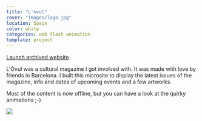 ```yaml
---
title: "L'ovul"
cover: "images/logo.jpg"
location: Spain
color: white
categories: web flash animation
template: project
---
```


<p class="align-center">
<a class="btn" role="button" href="http://work.joanmira.com/webs/lovul/" target="_blank">Launch archived website</a>
</p>

L'Òvul was a cultural magazine I got involved with. It was made with love by friends in Barcelona. I built this microsite to display the latest issues of the magazine, info and dates of upcoming events and a few artworks.

Most of the content is now offline, but you can have a look at the quirky animations ;-)

![](/work/lovul/images/1.jpg)
